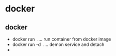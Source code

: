 # docker 

## docker 
- docker run <image> .... run container from docker image
- docker run -d <image> .... demon service and detach 
-